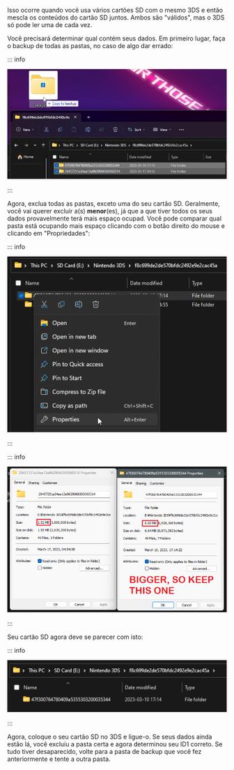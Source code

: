 Isso ocorre quando você usa vários cartões SD com o mesmo 3DS e então mescla os conteúdos do cartão SD juntos. Ambos são "válidos", mas o 3DS só pode ler uma de cada vez.

Você precisará determinar qual contém seus dados. Em primeiro lugar, faça o backup de todas as pastas, no caso de algo dar errado:

::: info

![Backup ID1](/images/screenshots/troubleshooting/backup-id1.png)

:::

Agora, exclua todas as pastas, exceto uma do seu cartão SD. Geralmente, você vai querer excluir a(s) **menor**(es), já que a que tiver todos os seus dados provavelmente terá mais espaço ocupad. Você pode comparar qual pasta está ocupando mais espaço clicando com o botão direito do mouse e clicando em "Propriedades":

::: info

![Properties prompt](/images/screenshots/troubleshooting/rightclick-properties.png)

:::

::: info

![Which to delete](/images/screenshots/troubleshooting/compare-id1.png)

:::

Seu cartão SD agora deve se parecer com isto:

::: info

![Just enough ID1s](/images/screenshots/troubleshooting/correct-id1.png)

:::

Agora, coloque o seu cartão SD no 3DS e ligue-o. Se seus dados ainda estão lá, você excluiu a pasta certa e agora determinou seu ID1 correto. Se tudo tiver desaparecido, volte para a pasta de backup que você fez anteriormente e tente a outra pasta.

